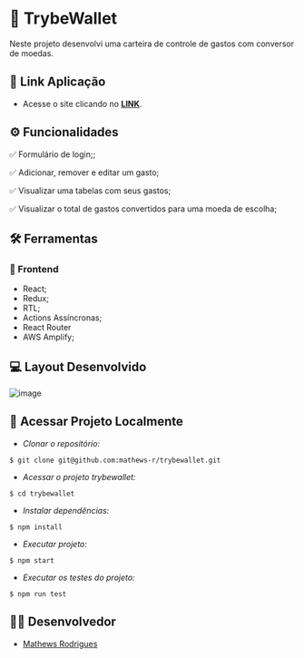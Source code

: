 # :scroll: TrybeWallet

Neste projeto desenvolvi uma carteira de controle de gastos com conversor de moedas.

## :link: Link Aplicação 
- Acesse o site clicando no [**LINK**](https://main.d3hwi23vv25da8.amplifyapp.com/).

## ⚙️ Funcionalidades
✅ Formulário de login;;

✅ Adicionar, remover e editar um gasto;

✅ Visualizar uma tabelas com seus gastos;

✅ Visualizar o total de gastos convertidos para uma moeda de escolha;

## :hammer_and_wrench: Ferramentas 
### 🍮 Frontend
- React;
- Redux;
- RTL;
- Actions Assíncronas;
- React Router
- AWS Amplify;

## :computer: Layout Desenvolvido

![image](https://user-images.githubusercontent.com/83560101/198677379-911a87b6-bde1-4ca5-8b8f-797402d525a1.png)


## 📁 Acessar Projeto Localmente

- *Clonar o repositório:*

```
$ git clone git@github.com:mathews-r/trybewallet.git
```

- *Acessar o projeto trybewallet:*

```
$ cd trybewallet
```

- *Instalar dependências:*

```
$ npm install
```

- *Executar projeto:*

```
$ npm start
```
- *Executar os testes do projeto:*

```
$ npm run test
```
## 👨‍💻 Desenvolvedor

- [Mathews Rodrigues](https://www.linkedin.com/in/mathewsrodrigues/)
